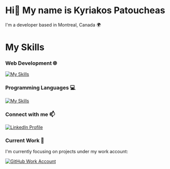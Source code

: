 # Hi👋 My name is Kyriakos Patoucheas

I'm a developer based in Montreal, Canada 🌍
<br/>

# My Skills

### Web Development 🌐
[![My Skills](https://skillicons.dev/icons?i=mongodb,express,angular,nodejs,nextjs,react,tailwind,bootstrap&perline=4)](https://skillicons.dev)
<br/>

### Programming Languages 💻
[![My Skills](https://skillicons.dev/icons?i=js,ts,py,java)](https://skillicons.dev)
<br/>

### Connect with me 📫
<p>
  <a href="https://www.linkedin.com/in/kyriakos-patoucheas/" target="_blank">
    <img src="https://skillicons.dev/icons?i=linkedin" alt="LinkedIn Profile" />
  </a>
</p>

### Current Work 💼
<p>I'm currently focusing on projects under my work account:</p>
<p>
  <a href="https://github.com/superkyriakos" target="_blank">
    <img src="https://skillicons.dev/icons?i=github" alt="GitHub Work Account" />
  </a>
</p>
